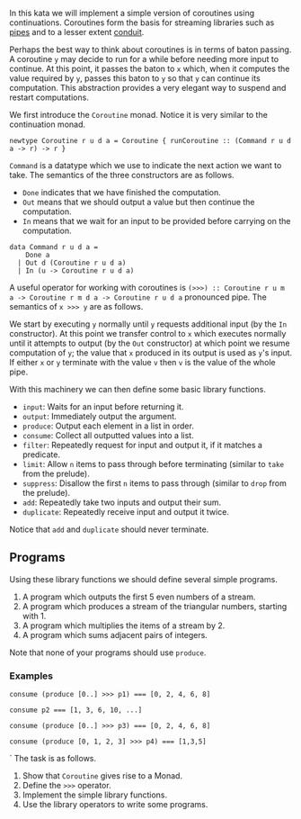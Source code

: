 In this kata we will implement a simple version of coroutines using continuations. Coroutines form the basis for streaming libraries such as [pipes](https://hackage.haskell.org/package/pipes) and to a lesser extent [conduit](https://hackage.haskell.org/package/conduit). 

Perhaps the best way to think about coroutines is in terms of baton passing. A coroutine `y` may decide to run for a while before needing more input to continue. At this point, it passes the baton to `x` which, when it computes the value required by `y`, passes this baton to `y` so that `y` can continue its computation. This abstraction provides a very elegant way to suspend and restart computations. 

We first introduce the `Coroutine` monad. Notice it is very similar to the continuation monad.

```
newtype Coroutine r u d a = Coroutine { runCoroutine :: (Command r u d a -> r) -> r }
```

`Command` is a datatype which we use to indicate the next action we want to take. The semantics of the three constructors are as follows. 

* `Done` indicates that we have finished the computation. 
* `Out` means that we should output a value but then continue the computation. 
* `In` means that we wait for an input to be provided before carrying on the computation.

```
data Command r u d a =
    Done a 
  | Out d (Coroutine r u d a) 
  | In (u -> Coroutine r u d a)
```

A useful operator for working with coroutines is `(>>>) :: Coroutine r u m a -> Coroutine r m d a -> Coroutine r u d a` pronounced pipe. The semantics of `x >>> y` are as follows.

We start by executing `y` normally until `y` requests additional input (by the `In` constructor). At this point we transfer control to `x` which executes normally until it attempts to output (by the `Out` constructor) at which point we resume computation of `y`; the value that `x` produced in its output is used as `y`'s input. If either `x` or `y` terminate with the value `v` then `v` is the value of the whole pipe. 

With this machinery we can then define some basic library functions. 

* `input`: Waits for an input before returning it.
* `output`: Immediately output the argument.
* `produce`: Output each element in a list in order.
* `consume`: Collect all outputted values into a list.
* `filter`: Repeatedly request for input and output it, if it matches a predicate.
* `limit`: Allow `n` items to pass through before terminating (similar to `take` from the prelude).
* `suppress`: Disallow the first `n` items to pass through (similar to `drop` from the prelude).
* `add`: Repeatedly take two inputs and output their sum.
* `duplicate`: Repeatedly receive input and output it twice.

Notice that `add` and `duplicate` should never terminate.

## Programs

Using these library functions we should define several simple programs.

1. A program which outputs the first 5 even numbers of a stream.
2. A program which produces a stream of the triangular numbers, starting with 1.
3. A program which multiplies the items of a stream by 2.
4. A program which sums adjacent pairs of integers.

Note that none of your programs should use `produce`. 

### Examples

```
consume (produce [0..] >>> p1) === [0, 2, 4, 6, 8]

consume p2 === [1, 3, 6, 10, ...]

consume (produce [0..] >>> p3) === [0, 2, 4, 6, 8]

consume (produce [0, 1, 2, 3] >>> p4) === [1,3,5]
```

`
The task is as follows.

1. Show that `Coroutine` gives rise to a Monad.
2. Define the `>>>` operator.
3. Implement the simple library functions.
4. Use the library operators to write some programs.